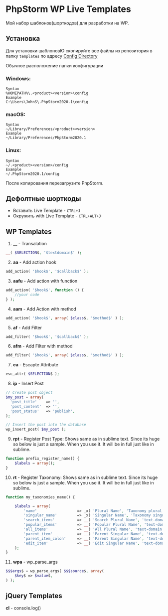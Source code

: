 # PhpStorm WP Live Templates
Мой набор шаблонов(шорткодов) для разработки на WP.

## Установка

Для установки шаблоновЮ скопируйте все файлы из репозитория в папку `templates` по адресу [Config Directory](https://www.jetbrains.com/help/phpstorm/tuning-the-ide.html#config-directory)

Обычное расположение папки конфигурации

### Windows:
```
Syntax
%HOMEPATH%\.<product><version>\config
Example
C:\Users\JohnS\.PhpStorm2020.1\config
```

### macOS:
```
Syntax
~/Library/Preferences/<product><version>
Example
~/Library/Preferences/PhpStorm2020.1
```

### Linux:
```
Syntax
~/.<product><version>/config
Example
~/.PhpStorm2020.1/config
```

После копирования перезагрузите PhpStorm.


## Дефолтные шорткоды

* Вставить Live Template - <code>CTRL+J</code>
* Окружить with Live Template - <code>CTRL+ALT+J</code>



## WP Templates
1. __ - Transalation
```php
__( $SELECTION$, '$textdomain$' );
```

2. **aa** - Add action hook
```php
add_action( '$hook$', '$callback$' );
```

3. **aafu** - Add action with function
```php
add_action( '$hook$', function () {
	//your code
} );
```

4. **aam** - Add Action with method
```php
add_action( '$hook$', array( $class$, '$method$' ) );
```

5. **af** - Add Filter
```php
add_filter( '$hook$', '$callback$' );
```

6. **afm** - Add Filter with method
```php
add_filter( '$hook$', array( $class$, '$method$' ) );
```

7. **ea** - Escapte Attribute
```php
esc_attr( $SELECTION$ );
```

8. **ip** - Insert Post
```php
// Create post object
$my_post = array(
  'post_title'    => '',
  'post_content'  => '',
  'post_status'   => 'publish',
);

// Insert the post into the database
wp_insert_post( $my_post );
```

9. **rpt** - Register Post Type: Shows same as in sublime text. Since its huge so below is just a sample. When you use it. It will be in full just like in sublime.
```php
function prefix_register_name() {
	$labels = array();
}
```

10. **rt** - Register Taxonomy: Shows same as in sublime text. Since its huge so below is just a sample. When you use it. It will be in full just like in sublime.
```php
function my_taxonomies_name() {

	$labels = array(
		'name'                  => _x( 'Plural Name', 'Taxonomy plural name', 'text-domain' ),
		'singular_name'         => _x( 'Singular Name', 'Taxonomy singular name', 'text-domain' ),
		'search_items'          => __( 'Search Plural Name', 'text-domain' ),
		'popular_items'         => __( 'Popular Plural Name', 'text-domain' ),
		'all_items'             => __( 'All Plural Name', 'text-domain' ),
		'parent_item'           => __( 'Parent Singular Name', 'text-domain' ),
		'parent_item_colon'     => __( 'Parent Singular Name', 'text-domain' ),
		'edit_item'             => __( 'Edit Singular Name', 'text-domain' ),
	);
}
```

11. **wpa** - wp_parse_args
```php
$$$args$ = wp_parse_args( $$$source$, array(
	$key$ => $value$,
) );
```



## jQuery Templates

**cl** - console.log()

